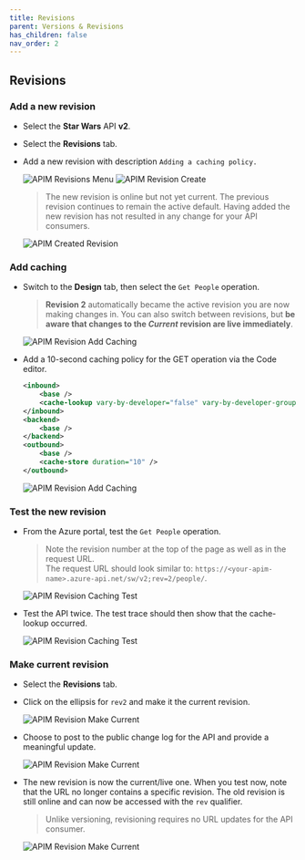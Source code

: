 ```yaml
---
title: Revisions
parent: Versions & Revisions
has_children: false
nav_order: 2
---
```



## Revisions

### Add a new revision

- Select the **Star Wars** API **v2**.
- Select the **Revisions** tab.
- Add a new revision with description `Adding a caching policy.`

  ![APIM Revisions Menu](../../assets/images/apim-revisions-menu.png)
  ![APIM Revision Create](../../assets/images/apim-revisions-create.png)

  > The new revision is online but not yet current. The previous revision continues to remain the active default. Having added the new revision has not resulted in any change for your API consumers.

  ![APIM Created Revision](../../assets/images/apim-created-revision.png)

### Add caching

- Switch to the **Design** tab, then select the `Get People` operation.
  > **Revision 2** automatically became the active revision you are now making changes in. You can also switch between revisions, but **be aware that changes to the *Current* revision are live immediately**.

  ![APIM Revision Add Caching](../../assets/images/apim-revision-add-caching-1.png)

- Add a 10-second caching policy for the GET operation via the Code editor.

  ```xml
  <inbound>
      <base />
      <cache-lookup vary-by-developer="false" vary-by-developer-groups="false" allow-private-response-caching="false" must-revalidate="false" downstream-caching-type="none" />
  </inbound>
  <backend>
      <base />
  </backend>
  <outbound>
      <base />
      <cache-store duration="10" />
  </outbound>
  ```

  ![APIM Revision Add Caching](../../assets/images/apim-revision-add-caching-2.png)

### Test the new revision

- From the Azure portal, test the `Get People` operation.
  > Note the revision number at the top of the page as well as in the request URL.  
  The request URL should look similar to: `https://<your-apim-name>.azure-api.net/sw/v2;rev=2/people/`.

  ![APIM Revision Caching Test](../../assets/images/apim-revision-test-caching-1.png)

- Test the API twice. The test trace should then show that the cache-lookup occurred. 

  ![APIM Revision Caching Test](../../assets/images/apim-revision-test-caching-2.png)

### Make current revision

- Select the **Revisions** tab.
- Click on the ellipsis for `rev2` and make it the current revision.

  ![APIM Revision Make Current](../../assets/images/apim-revision-make-current-1.png)

- Choose to post to the public change log for the API and provide a meaningful update.

  ![APIM Revision Make Current](../../assets/images/apim-revision-make-current-2.png)

- The new revision is now the current/live one. When you test now, note that the URL no longer contains a specific revision. The old revision is still online and can now be accessed with the `rev` qualifier. 

  > Unlike versioning, revisioning requires no URL updates for the API consumer.

  ![APIM Revision Make Current](../../assets/images/apim-revision-make-current-3.png)